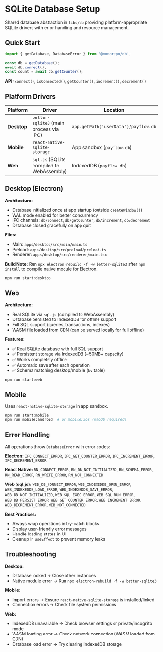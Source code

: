 # SQLite Database Setup

Shared database abstraction in `libs/db` providing platform-appropriate SQLite drivers with error handling and resource management.

## Quick Start

```typescript
import { getDatabase, DatabaseError } from '@monorepo/db';

const db = getDatabase();
await db.connect();
const count = await db.getCounter();
```

**API:** `connect()`, `isConnected()`, `getCounter()`, `increment()`, `decrement()`

## Platform Drivers

| Platform | Driver | Location |
|----------|--------|----------|
| **Desktop** | `better-sqlite3` (main process via IPC) | `app.getPath('userData')/payflow.db` |
| **Mobile** | `react-native-sqlite-storage` | App sandbox (`payflow.db`) |
| **Web** | `sql.js` (SQLite compiled to WebAssembly) | IndexedDB (`payflow.db`) |

## Desktop (Electron)

**Architecture:**
- Database initialized once at app startup (outside `createWindow()`)
- WAL mode enabled for better concurrency
- IPC channels: `db/connect`, `db/getCounter`, `db/increment`, `db/decrement`
- Database closed gracefully on app quit

**Files:**
- Main: `apps/desktop/src/main/main.ts`
- Preload: `apps/desktop/src/preload/preload.ts`
- Renderer: `apps/desktop/src/renderer/main.tsx`

**Build Note:** Run `npx electron-rebuild -f -w better-sqlite3` after `npm install` to compile native module for Electron.

```sh
npm run start:desktop
```

## Web

**Architecture:**
- Real SQLite via `sql.js` (compiled to WebAssembly)
- Database persisted to IndexedDB for offline support
- Full SQL support (queries, transactions, indexes)
- WASM file loaded from CDN (can be served locally for full offline)

**Features:**
- ✅ Real SQLite database with full SQL support
- ✅ Persistent storage via IndexedDB (~50MB+ capacity)
- ✅ Works completely offline
- ✅ Automatic save after each operation
- ✅ Schema matching desktop/mobile (`kv` table)

```sh
npm run start:web
```

## Mobile

Uses `react-native-sqlite-storage` in app sandbox.

```sh
npm run start:mobile
npm run mobile:android  # or mobile:ios (macOS required)
```

## Error Handling

All operations throw `DatabaseError` with error codes:

**Electron:** `IPC_CONNECT_ERROR`, `IPC_GET_COUNTER_ERROR`, `IPC_INCREMENT_ERROR`, `IPC_DECREMENT_ERROR`

**React Native:** `RN_CONNECT_ERROR`, `RN_DB_NOT_INITIALIZED`, `RN_SCHEMA_ERROR`, `RN_READ_ERROR`, `RN_WRITE_ERROR`, `RN_NOT_CONNECTED`

**Web (sql.js):** `WEB_DB_CONNECT_ERROR`, `WEB_INDEXEDDB_OPEN_ERROR`, `WEB_INDEXEDDB_LOAD_ERROR`, `WEB_INDEXEDDB_SAVE_ERROR`, `WEB_DB_NOT_INITIALIZED`, `WEB_SQL_EXEC_ERROR`, `WEB_SQL_RUN_ERROR`, `WEB_DB_PERSIST_ERROR`, `WEB_GET_COUNTER_ERROR`, `WEB_INCREMENT_ERROR`, `WEB_DECREMENT_ERROR`, `WEB_NOT_CONNECTED`

**Best Practices:**
- Always wrap operations in try-catch blocks
- Display user-friendly error messages
- Handle loading states in UI
- Cleanup in `useEffect` to prevent memory leaks

## Troubleshooting

**Desktop:**
- Database locked → Close other instances
- Native module error → Run `npx electron-rebuild -f -w better-sqlite3`

**Mobile:**
- Import errors → Ensure `react-native-sqlite-storage` is installed/linked
- Connection errors → Check file system permissions

**Web:**
- IndexedDB unavailable → Check browser settings or private/incognito mode
- WASM loading error → Check network connection (WASM loaded from CDN)
- Database load error → Try clearing IndexedDB storage
